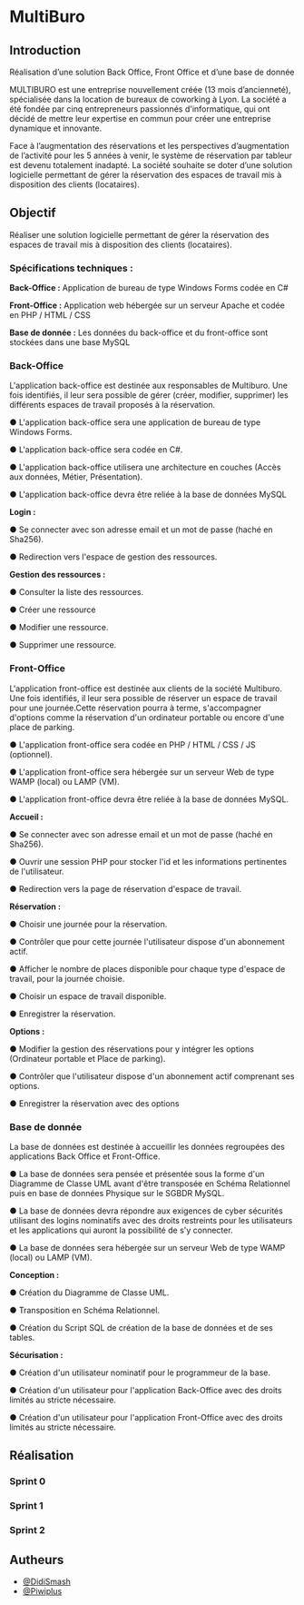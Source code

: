 
# MultiBuro

## Introduction

Réalisation d’une solution Back Office, Front Office et d’une base de donnée

MULTIBURO est une entreprise nouvellement créée (13 mois d’ancienneté), spécialisée dans la location de bureaux de coworking à Lyon. La société a été fondée par cinq entrepreneurs passionnés d'informatique, qui ont décidé de mettre leur expertise en commun pour créer une entreprise dynamique et innovante.

Face à l’augmentation des réservations et les perspectives d’augmentation de l’activité pour les 5 années à venir, le système de réservation par tableur est devenu totalement inadapté. La société souhaite se doter d’une solution logicielle permettant de gérer la réservation des espaces de travail mis à disposition des clients (locataires).

## Objectif

Réaliser une solution logicielle permettant de gérer la réservation des espaces de travail mis à disposition des clients (locataires).

### Spécifications techniques :

**Back-Office :**
Application de bureau de type Windows Forms codée en C#

**Front-Office :**
Application web hébergée sur un serveur Apache et codée en PHP / HTML / CSS

**Base de donnée :**
Les données du back-office et du front-office sont stockées dans une base MySQL

### Back-Office
L'application back-office est destinée aux responsables de Multiburo.
Une fois identifiés, il leur sera possible de gérer (créer, modifier,
supprimer) les différents espaces de travail proposés à la réservation.

● L'application back-office sera une application de bureau de type Windows Forms.

● L'application back-office sera codée en C#.

● L'application back-office utilisera une architecture en couches (Accès aux données, Métier, Présentation).

● L'application back-office devra être reliée à la base de données MySQL

**Login :**

● Se connecter avec son adresse email et un mot de passe (haché en Sha256).

● Redirection vers l'espace de gestion des ressources.

**Gestion des ressources :**

● Consulter la liste des ressources. 

● Créer une ressource 

● Modifier une ressource. 

● Supprimer une ressource.

### Front-Office

L'application front-office est destinée aux clients de la société Multiburo.
Une fois identifiés, il leur sera possible de réserver un espace de travail pour une journée.Cette réservation pourra à terme, s'accompagner d'options comme la réservation d'un ordinateur portable ou encore d'une place de parking.

● L'application front-office sera codée en PHP / HTML / CSS / JS (optionnel).

● L'application front-office sera hébergée sur un serveur Web de type WAMP (local) ou LAMP 
(VM).

● L'application front-office devra être reliée à la base de données MySQL.

**Accueil :**

● Se connecter avec son adresse email et un mot de passe (haché en Sha256).

● Ouvrir une session PHP pour stocker l'id et les informations pertinentes de l'utilisateur.

● Redirection vers la page de réservation d'espace de travail.

**Réservation :**

● Choisir une journée pour la réservation.

● Contrôler que pour cette journée l'utilisateur dispose d'un abonnement actif.

● Afficher le nombre de places disponible pour chaque type d'espace de travail, pour la journée choisie.

● Choisir un espace de travail disponible.

● Enregistrer la réservation.

**Options :**

● Modifier la gestion des réservations pour y intégrer les options (Ordinateur portable et Place de parking).

● Contrôler que l'utilisateur dispose d'un abonnement actif comprenant ses options.

● Enregistrer la réservation avec des options

### Base de donnée

La base de données est destinée à accueillir les données regroupées des applications Back Office et Front-Office.

● La base de données sera pensée et présentée sous la forme d'un Diagramme de Classe UML 
avant d'être transposée en Schéma Relationnel puis en base de données Physique sur le SGBDR MySQL.

● La base de données devra répondre aux exigences de cyber sécurités utilisant des logins 
nominatifs avec des droits restreints pour les utilisateurs et les applications qui auront la possibilité de s'y connecter.

● La base de données sera hébergée sur un serveur Web de type WAMP (local) ou LAMP (VM).

**Conception :**

● Création du Diagramme de Classe UML.

● Transposition en Schéma Relationnel.

● Création du Script SQL de création de la base de données et de ses tables.

**Sécurisation :**

● Création d'un utilisateur nominatif pour le programmeur de la base.

● Création d'un utilisateur pour l'application Back-Office avec des droits limités au stricte nécessaire.

● Création d'un utilisateur pour l'application Front-Office avec des droits limités au stricte nécessaire.

## Réalisation

### Sprint 0

### Sprint 1

### Sprint 2

## Autheurs

- [@DidiSmash](https://github.com/DidiSmash)
- [@Piwiplus](https://github.com/Piwiplus)

